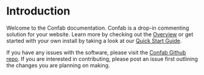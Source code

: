 # Introduction

Welcome to the Confab documentation. Confab is a drop-in commenting solution for your website. Learn more by checking out the [Overview](./overview/index.md) or get started with your own install by taking a look at our [Quick Start Guide](./quick-start/index.md).

If you have any issues with the software, please visit the [Confab Github repo](https://github.com/{{variables.CONFAB_GITHUB_LOCATION}}). If you are interested in contributing, please post an issue first outlining the changes you are planning on making.